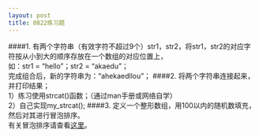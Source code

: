 ```yaml
---
layout: post
title: 0822练习题
---
```

####1.
有两个字符串（有效字符不超过9个）str1，str2，将str1，str2的对应字符按从小到大的顺序存放在一个数组的对应位置上，<br>
如：str1 = “hello”；str2 = “akaedu”；<br>
完成组合后，新的字符串为：“ahekaedllou”；
####2.
将两个字符串连接起来，并打印结果；<br>
1）练习使用strcat()函数；（通过man手册或网络自学）<br>
2）自己实现my\_strcat();
####3.
定义一个整形数组，用100以内的随机数填充，然后对其进行冒泡排序。<br>
有关冒泡排序请查看<a href="http://baike.baidu.com/view/254413.htm">这里</a>。
